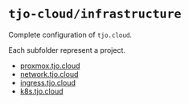 # `tjo-cloud/infrastructure`

Complete configuration of `tjo.cloud`.

Each subfolder represent a project.

* [proxmox.tjo.cloud](proxmox.tjo.cloud/README.md)
* [network.tjo.cloud](network.tjo.cloud/README.md)
* [ingress.tjo.cloud](ingress.tjo.cloud/README.md)
* [k8s.tjo.cloud](k8s.tjo.cloud/README.md)
